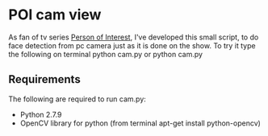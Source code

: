 # POI cam view #
As fan of tv series [Person of Interest](http://www.imdb.com/title/tt1839578/), I've developed this small script, to 
do face detection from pc camera just as it is done on the show.
To try it type the following on terminal
python cam.py
or
python cam.py <PNGFILE>

## Requirements ##
The following are required to run cam.py:
* Python 2.7.9
* OpenCV library for python (from terminal apt-get install python-opencv)

